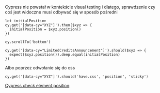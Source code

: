 Cypress nie powstał w kontekście visual testing i dlatego, sprawdzenie czy coś jest widoczne musi odbywać się w sposób pośredni

    let initialPosition
    cy.get('[data-cy="XYZ"]').then($xyz => {
      initialPosition = $xyz.position()
    })

    cy.scrollTo('bottom')
    
    cy.get('[data-cy="LimitedCreditsAnnouncement"]').should($xyz => {
      expect($xyz.position()).deep.equal(initialPosition)
    })
    
    
 Albo poprzez odwołanie się do css
 
    cy.get('[data-cy="XYZ"]').should('have.css', 'position', 'sticky')
    
[Cypress check element position](https://stackoverflow.com/questions/49823998/cypress-check-element-position)
